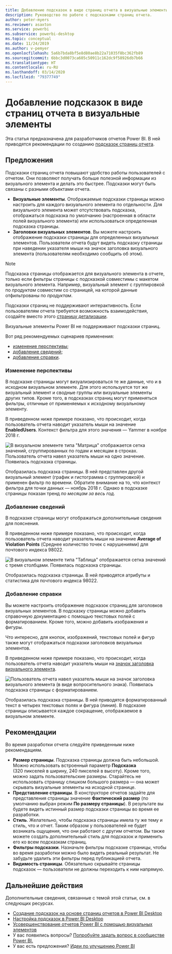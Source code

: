 ```yaml
---
title: Добавление подсказок в виде страниц отчета в визуальные элементы
description: Руководство по работе с подсказками страниц отчета.
author: peter-myers
ms.reviewer: asaxton
ms.service: powerbi
ms.subservice: powerbi-desktop
ms.topic: conceptual
ms.date: 11/24/2019
ms.author: v-pemyer
ms.openlocfilehash: 5a6b7bda8bf5e8d80ae8b22a71035f8bc362fb89
ms.sourcegitcommit: 6bbc3d0073ca605c50911c162dc9f58926db7b66
ms.translationtype: HT
ms.contentlocale: ru-RU
ms.lasthandoff: 03/14/2020
ms.locfileid: "79377749"
---
```

# <a name="extend-visuals-with-report-page-tooltips"></a>Добавление подсказок в виде страниц отчета в визуальные элементы

Эта статья предназначена для разработчиков отчетов Power BI. В ней приводятся рекомендации по созданию [подсказок страниц отчета](../desktop-tooltips.md).

## <a name="suggestions"></a>Предложения

Подсказки страниц отчета повышают удобство работы пользователей с отчетом. Они позволяют получать больше полезной информации из визуального элемента и делать это быстрее. Подсказки могут быть связаны с разными объектами отчета.

- **Визуальные элементы**. Отображаемые подсказки страницы можно настроить для каждого визуального элемента по отдельности. Для визуального элемента может отсутствовать подсказка, отображаться подсказка по умолчанию (настроенная в области полей визуального элемента) или использоваться определенная подсказка страницы.
- **Заголовки визуальных элементов**. Вы можете настроить отображение подсказки страницы для определенных визуальных элементов. Пользователи отчета будут видеть подсказку страницы при наведении указателя мыши на значок заголовка визуального элемента (пользователям необходимо сообщить об этом).

> [!NOTE]
> Подсказка страницы отображается для визуального элемента в отчете, только если фильтры страницы с подсказкой совместимы с макетом визуального элемента. Например, визуальный элемент с группировкой по _продуктам_ совместим со страницей, на которой данные отфильтрованы по _продуктам_.
>
> Подсказки страниц не поддерживают интерактивность. Если пользователям отчета требуется возможность взаимодействия, создайте вместо этого [страницу детализации](../desktop-drillthrough.md).
>
> Визуальные элементы Power BI не поддерживают подсказки страниц.

Вот ряд рекомендуемых сценариев применения:

- [изменение перспективы](#different-perspective);
- [добавление сведений](#add-detail);
- [добавление справки](#add-help).

### <a name="different-perspective"></a>Изменение перспективы

В подсказке страницы могут визуализироваться те же данные, что и в исходном визуальном элементе. Для этого используется тот же визуальный элемент и сводные группы или визуальные элементы других типов. Кроме того, в подсказках страниц могут применяться фильтры, отличные от применяемых к исходному визуальному элементу.

В приведенном ниже примере показано, что происходит, когда пользователь отчета наводит указатель мыши на значение **EnabledUsers**. Контекст фильтра для этого значения — Yammer в ноябре 2018 г.

![В визуальном элементе типа "Матрица" отображается сетка значений, сгруппированных по годам и месяцам в строках. Пользователь отчета навел указатель мыши на одно значение. Появилась подсказка страницы.](media/report-page-tooltips/suggestion-different-perspective.png)

Отобразилась подсказка страницы. В ней представлен другой визуальный элемент (график и гистограмма с группировкой) и применен фильтр по времени. Обратите внимание на то, что контекст фильтра для точки данных — ноябрь 2018 г. Однако в подсказке страницы показан тренд _по месяцам за весь год_.

### <a name="add-detail"></a>Добавление сведений

В подсказке страницы могут отображаться дополнительные сведения для пояснения.

В приведенном ниже примере показано, что происходит, когда пользователь отчета наводит указатель мыши на значение **Average of Violation Points** (Среднее количество точек с нарушениями) для почтового индекса 98022.

![В визуальном элементе типа "Таблица" отображается сетка значений с тремя столбцами. Появилась подсказка страницы.](media/report-page-tooltips/suggestion-add-details.png)

Отобразилась подсказка страницы. В ней приводятся атрибуты и статистика для почтового индекса 98022.

### <a name="add-help"></a>Добавление справки

Вы можете настроить отображение подсказок страниц для заголовков визуальных элементов. В подсказку страницы можно добавить справочную документацию с помощью текстовых полей с форматированием. Кроме того, можно добавить изображения и фигуры.

Что интересно, для кнопок, изображений, текстовых полей и фигур также могут отображаться подсказки заголовков визуальных элементов.

В приведенном ниже примере показано, что происходит, когда пользователь отчета наводит указатель мыши на [значок заголовка визуального элемента](../desktop-visual-elements-for-reports.md).

![Пользователь отчета навел указатель мыши на значок заголовка визуального элемента (в виде вопросительного знака). Появилась подсказка страницы с форматированием.](media/report-page-tooltips/suggestion-add-help.png)

Отобразилась подсказка страницы. В ней приводятся форматированный текст в четырех текстовых полях и фигура (линия). В подсказке страницы описывается каждое сокращение, отображаемое в визуальном элементе.

## <a name="recommendations"></a>Рекомендации

Во время разработки отчета следуйте приведенным ниже рекомендациям.

- **Размер страницы**. Подсказка страницы должна быть небольшой. Можно использовать встроенный параметр **Подсказка** (320 пикселей в ширину, 240 пикселей в высоту). Кроме того, можно задать пользовательские размеры. Старайтесь не использовать страницу слишком большого размера — она может скрывать визуальные элементы на исходной странице.
- **Представление страницы**. В конструкторе отчетов задайте для представления страницы значение **Фактический размер** (по умолчанию выбран режим **По размеру страницы**). В результате вы будете видеть истинный размер подсказки страницы во время ее разработки.
- **Стиль**. Желательно, чтобы подсказка страницы имела ту же тему и стиль, что и отчет. Таким образом у пользователей не будет возникать ощущения, что они работают с другим отчетом. Вы также можете создать дополнительный стиль для подсказок и применить его ко всем подсказкам страниц.
- **Фильтры подсказки**. Назначьте фильтры подсказке страницы, чтобы во время разработки можно было видеть реальный результат. Не забудьте удалить эти фильтры перед публикацией отчета.
- **Видимость страницы**. Обязательно скрывайте страницы подсказок — пользователи не должны переходить к ним напрямую.

## <a name="next-steps"></a>Дальнейшие действия

Дополнительные сведения, связанные с темой этой статьи, см. в следующих ресурсах.

- [Создание подсказок на основе страниц отчетов в Power BI Desktop](../desktop-tooltips.md)
- [Настройка подсказок в Power BI Desktop](../desktop-custom-tooltips.md)
- [Усовершенствование отчетов Power BI с помощью визуальных элементов](../desktop-visual-elements-for-reports.md)
- У вас появились вопросы? [Попробуйте задать вопрос в сообществе Power BI.](https://community.powerbi.com/)
- У вас есть предложения? [Идеи по улучшению Power BI](https://ideas.powerbi.com/)
